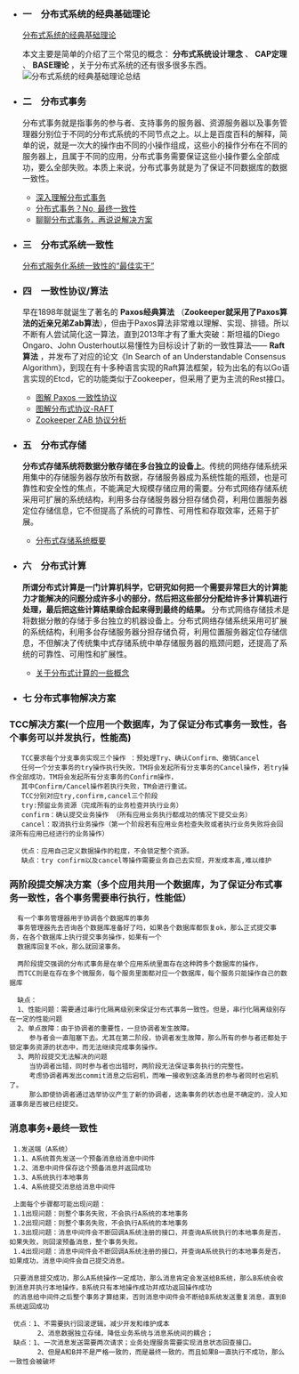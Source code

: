   - ### 一　分布式系统的经典基础理论
  
    [分布式系统的经典基础理论](https://blog.csdn.net/qq_34337272/article/details/80444032)

     本文主要是简单的介绍了三个常见的概念： **分布式系统设计理念** 、 **CAP定理** 、 **BASE理论** ，关于分布式系统的还有很多很多东西。
   ![分布式系统的经典基础理论总结](https://user-gold-cdn.xitu.io/2018/5/24/1639234237ec9805?w=791&h=466&f=png&s=55908)

  - ### 二　分布式事务
    分布式事务就是指事务的参与者、支持事务的服务器、资源服务器以及事务管理器分别位于不同的分布式系统的不同节点之上。以上是百度百科的解释，简单的说，就是一次大的操作由不同的小操作组成，这些小的操作分布在不同的服务器上，且属于不同的应用，分布式事务需要保证这些小操作要么全部成功，要么全部失败。本质上来说，分布式事务就是为了保证不同数据库的数据一致性。
    * [深入理解分布式事务](http://www.codeceo.com/article/distributed-transaction.html)
    * [分布式事务？No, 最终一致性](https://zhuanlan.zhihu.com/p/25933039)
    * [聊聊分布式事务，再说说解决方案](https://www.cnblogs.com/savorboard/p/distributed-system-transaction-consistency.html)
　　

  - ### 三　分布式系统一致性
    [分布式服务化系统一致性的“最佳实干”](https://www.jianshu.com/p/1156151e20c8)

   - ### 四　一致性协议/算法
     早在1898年就诞生了著名的 **Paxos经典算法** （**Zookeeper就采用了Paxos算法的近亲兄弟Zab算法**），但由于Paxos算法非常难以理解、实现、排错。所以不断有人尝试简化这一算法，直到2013年才有了重大突破：斯坦福的Diego Ongaro、John Ousterhout以易懂性为目标设计了新的一致性算法—— **Raft算法** ，并发布了对应的论文《In Search of an Understandable Consensus Algorithm》，到现在有十多种语言实现的Raft算法框架，较为出名的有以Go语言实现的Etcd，它的功能类似于Zookeeper，但采用了更为主流的Rest接口。
     * [图解 Paxos 一致性协议](http://blog.xiaohansong.com/2016/09/30/Paxos/)
     *  [图解分布式协议-RAFT](http://ifeve.com/raft/)
     *  [Zookeeper ZAB 协议分析](http://blog.xiaohansong.com/2016/08/25/zab/)

- ### 五　分布式存储

  **分布式存储系统将数据分散存储在多台独立的设备上**。传统的网络存储系统采用集中的存储服务器存放所有数据，存储服务器成为系统性能的瓶颈，也是可靠性和安全性的焦点，不能满足大规模存储应用的需要。分布式网络存储系统采用可扩展的系统结构，利用多台存储服务器分担存储负荷，利用位置服务器定位存储信息，它不但提高了系统的可靠性、可用性和存取效率，还易于扩展。 
  
   * [分布式存储系统概要](http://witchiman.top/2017/05/05/distributed-system/)
   
- ### 六　分布式计算

  **所谓分布式计算是一门计算机科学，它研究如何把一个需要非常巨大的计算能力才能解决的问题分成许多小的部分，然后把这些部分分配给许多计算机进行处理，最后把这些计算结果综合起来得到最终的结果。**
  分布式网络存储技术是将数据分散的存储于多台独立的机器设备上。分布式网络存储系统采用可扩展的系统结构，利用多台存储服务器分担存储负荷，利用位置服务器定位存储信息，不但解决了传统集中式存储系统中单存储服务器的瓶颈问题，还提高了系统的可靠性、可用性和扩展性。
  
  * [关于分布式计算的一些概念](https://blog.csdn.net/qq_34337272/article/details/80549020)
 
 
 - ### 七  分布式事物解决方案
 ###   TCC解决方案(一个应用一个数据库，为了保证分布式事务一致性，各个事务可以并发执行，性能高)
       TCC要求每个分支事务实现三个操作 ：预处理Try、确认Confirm、撤销Cancel
       任何一个分支事务的try操作执行失败，TM将会发起所有分支事务的Cancel操作，若try操作全部成功，TM将会发起所有分支事务的Confirm操作，
       其中Confirm/Cancel操作若执行失败，TM会进行重试。
       TCC分别对应try,confirm,cancel三个阶段
       try:预留业务资源（完成所有的业务检查并执行业务）
       confirm：确认提交业务操作 （所有应用业务执行都成功的情况下提交业务）
       cancel：取消执行业务操作（第一个阶段若有应用业务检查失败或者执行业务失败将会回滚所有应用已经进行的业务操作）
       
       优点：应用自己定义数据操作的粒度，不会锁定整个资源。
       缺点：try confirm以及cancel等操作需要业务自己去实现，开发成本高,难以维护
       
       
 ###  两阶段提交解决方案（多个应用共用一个数据库，为了保证分布式事务一致性，各个事务需要串行执行，性能低）
      有一个事务管理器用于协调各个数据库的事务
      事务管理器先去咨询各个数据库准备好了吗，如果各个数据库都恢复ok，那么正式提交事务，在各个数据库上执行提交事务操作，如果有一个
      数据库回复不ok，那么就回滚事务。
      
      两阶段提交强调的分布式事务是在单个应用系统里面存在这种跨多个数据库的操作，
      而TCC则是在存在多个微服务，每个服务里面都对应一个数据库，每个服务只能操作自己的数据库
      
      缺点：
      1、性能问题：需要通过串行化隔离级别来保证分布式事务一致性。但是，串行化隔离级别存在一定的性能问题
      2、单点故障：由于协调者的重要性，一旦协调者发生故障。
         参与者会一直阻塞下去。尤其在第二阶段，协调者发生故障，那么所有的参与者还都处于锁定事务资源的状态中，而无法继续完成事务操作。
      3、两阶段提交无法解决的问题
         当协调者出错，同时参与者也出错时，两阶段无法保证事务执行的完整性。
         考虑协调者再发出commit消息之后宕机，而唯一接收到这条消息的参与者同时也宕机了。
         那么即使协调者通过选举协议产生了新的协调者，这条事务的状态也是不确定的，没人知道事务是否被已经提交。
         
 ### 消息事务+最终一致性
         
     1.发送端（A系统）
     1.1、A系统首先发送一个预备消息给消息中间件
     1.2、消息中间件保存这个预备消息并返回成功
     1.3、A系统执行本地事务
     1.4、A系统提交消息给消息中间件
     
     上面每个步骤都可能出现问题：
     1.1出现问题：则整个事务失败，不会执行A系统的本地事务
     1.2出现问题：则整个事务失败，不会执行A系统的本地事务
     1.3出现问题：消息中间件会不断回调A系统注册的接口，并查询A系统执行的本地事务是否，如果失败，则回滚预备消息，整个事务失败。
     1.4出现问题：消息中间件会不断回调A系统注册的接口，并查询A系统执行的本地事务是否，如果成功，消息中间件会自己提交消息。
     
     只要消息提交成功，那么A系统操作一定成功，那么消息肯定会发送给B系统，那么B系统会收到消息并执行本地操作，B系统只有本地操作成功并成功返回操作成功
     的消息给中间件之后整个事务才算结束，否则消息中间件会不断给B系统发送重复消息，直到B系统返回成功
     
     优点：1、不需要执行回滚逻辑，减少开发和维护成本
           2、消息数据独立存储，降低业务系统与消息系统间的耦合；
     缺点：1、一次消息发送需要两次请求；业务处理服务需要实现消息状态回查接口。
           2、但是A和B并不是严格一致的，而是最终一致的，而且如果B一直执行不成功，那么一致性会被破坏
